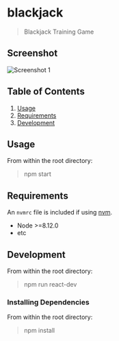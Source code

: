 # blackjack

> Blackjack Training Game

## Screenshot

![Screenshot 1](https://s3-us-west-1.amazonaws.com/blackjack-react/Blackjack+Screenshot+1.png)

## Table of Contents

1. [Usage](#Usage)
1. [Requirements](#requirements)
1. [Development](#development)

## Usage

From within the root directory:

> npm start

## Requirements

An `nvmrc` file is included if using [nvm](https://github.com/creationix/nvm).

- Node >=8.12.0
- etc

## Development

From within the root directory:

> npm run react-dev

### Installing Dependencies

From within the root directory:

> npm install

